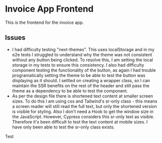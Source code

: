 # Invoice App Frontend

This is the frontend for the invoice app.

## Issues

- I had difficulty testing "next-themes". This uses localStorage and in my e2e tests I struggled to understand why the theme was not consistent without any button being clicked. To resolve this, I am setting the local storage in my tests to ensure this consistency. I also had difficulty component testing the functionality of the button, as again I had trouble programatically setting the theme to be able to test the button was displaying as it should. I settled on creating a wrapper class, so I can maintain the SSR benefits on the rest of the header and still pass the theme as a dependency to be able to test the component.
- As per the design file there is shortened text content at smaller screen sizes. To do this I am using css and Tailwind's sr-only class - this means a screen reader will still read the full text, but only the shortened version is visible for styling. Also I don't need a Hook to get the window size in the JavaScript. However, Cypress considers this sr-only text as visible. Therefore it's been difficult to test the text content at mobile sizes. I have only been able to test the sr-only class exists.

Test
